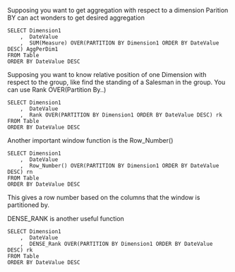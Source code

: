 Supposing you want to get aggregation with respect to a dimension Parition BY can act wonders to get desired aggregation

```
SELECT Dimension1
    ,  DateValue
    ,  SUM(Measure) OVER(PARTITION BY Dimension1 ORDER BY DateValue DESC) AggPerDim1
FROM Table
ORDER BY DateValue DESC
```

Supposing you want to know relative position of one Dimension with respect to the group, like find the standing of a Salesman in the group. You can use Rank OVER(Partition By..)

```
SELECT Dimension1
    ,  DateValue
    ,  Rank OVER(PARTITION BY Dimension1 ORDER BY DateValue DESC) rk
FROM Table
ORDER BY DateValue DESC
```

Another important window function is the Row_Number() 

```
SELECT Dimension1
    ,  DateValue
    ,  Row_Number() OVER(PARTITION BY Dimension1 ORDER BY DateValue DESC) rn
FROM Table
ORDER BY DateValue DESC
```

This gives a row number based on the columns that the window is partitioned by.

DENSE_RANK is another useful function 

```
SELECT Dimension1
    ,  DateValue
    ,  DENSE_Rank OVER(PARTITION BY Dimension1 ORDER BY DateValue DESC) rk
FROM Table
ORDER BY DateValue DESC
```

